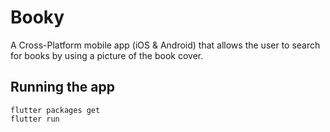 # Booky

A Cross-Platform mobile app (iOS & Android) that allows the user to search for books by using a picture of the book cover.

## Running the app

```
flutter packages get
flutter run
```
